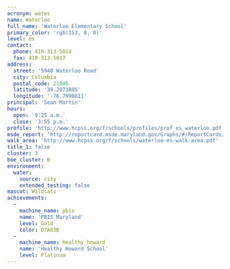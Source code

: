 ```yaml
---
acronym: wates
name: Waterloo
full_name: 'Waterloo Elementary School'
primary_color: 'rgb(153, 0, 0)'
level: es
contact:
  phone: 410-313-5014
  fax: 410-313-5017
address:
  street: '5940 Waterloo Road'
  city: Columbia
  postal_code: 21045
  latitude: '39.2073805'
  longitude: '-76.7998611'
principal: 'Sean Martin'
hours:
  open: '9:25 a.m.'
  close: '3:55 p.m.'
profile: 'http://www.hcpss.org/f/schools/profiles/prof_es_waterloo.pdf'
msde_report: 'http://reportcard.msde.maryland.gov/Graphs/#/ReportCards/ReportCardSchool/1//1/13/0604/'
walk_area: 'http://www.hcpss.org/f/schools/waterloo-es-walk-area.pdf'
title_1: false
cluster: 3
boe_cluster: B
environment:
  water:
    source: city
    extended_testing: false
mascot: Wildcats
achievements:
  -
    machine_name: pbis
    name: 'PBIS Maryland'
    level: Gold
    color: D7A03B
  -
    machine_name: healthy_howard
    name: 'Healthy Howard School'
    level: Platinum
---
```

